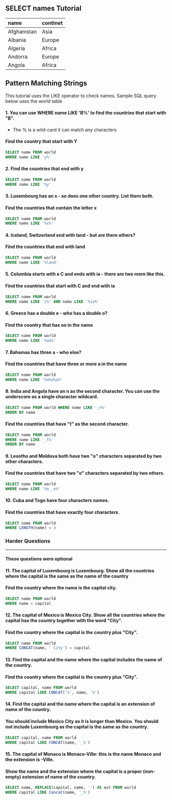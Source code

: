 ## SELECT names Tutorial
| name | continet |
| :--- | :--- |
| Afghanistan | Asia | 
| Albania | Europe |
| Algeria | Africa |
| Andorra | Europe |
| Angola | Africa |

## Pattern Matching Strings
This tutorial uses the LIKE operator to check names. Sample SQL query below uses the world table
#### 1. You can use  WHERE name LIKE 'B%' to find the countries that start with "B".
- The % is a wild-card it can match any characters

#### Find the country that start with Y
```SQL
SELECT name FROM world
WHERE name LIKE 'y%'
```


#### 2. Find the countries that end with y
```SQL 
SELECT name FROM world
WHERE name LIKE '%y'
```



#### 3. Luxembourg has an x - so does one other country. List them both.
#### Find the countries that contain the letter x
```SQL 
SELECT name FROM world
WHERE name LIKE '%x%'
```


#### 4. Iceland, Switzerland end with land - but are there others?
#### Find the countries that end with land
```SQL 
SELECT name FROM world
WHERE name LIKE '%land'
```


#### 5. Columbia starts with a C and ends with ia - there are two more like this.
#### Find the countries that start with C and end with ia
```SQL 
SELECT name FROM world
WHERE name LIKE 'c%' AND name LIKE '%ia%'
```

#### 6. Greece has a double e - who has a double o?
#### Find the country that has oo in the name
```SQL 
SELECT name FROM world
WHERE name LIKE '%oo%'
```


#### 7. Bahamas has three a - who else?
#### Find the countries that have three or more a in the name
```SQL 
SELECT name FROM world
WHERE name LIKE '%a%a%a%'
```


#### 8. India and Angola have an n as the second character. You can use the underscore as a single character wildcard.
```SQL
SELECT name FROM world WHERE name LIKE '_n%'
ORDER BY name
```
#### Find the countries that have "t" as the second character.
```SQL 
SELECT name FROM world
WHERE name LIKE '_t%'
ORDER BY name
```


#### 9. Lesotho and Moldova both have two "o" characters separated by two other characters.

#### Find the countries that have two "o" characters separated by two others.
```SQL 
SELECT name FROM world
WHERE name LIKE '%o__o%'
```


#### 10. Cuba and Togo have four characters names.
#### Find the countries that have exactly four characters.
```SQL 
SELECT name FROM world
WHERE LENGTH(name) = 4
```


### Harder Questions
-----
#### These questions were optional

#### 11. The capital of Luxembourg is Luxembourg. Show all the countries where the capital is the same as the name of the country
#### Find the country where the name is the capital city.
```SQL 
SELECT name FROM world
WHERE name = capital
```


#### 12. The capital of Mexico is Mexico City. Show all the countries where the capital has the country together with the word "City".
#### Find the country where the capital is the country plus "City".
```SQL 
SELECT name FROM world
WHERE CONCAT(name, ' City') = capital
```


#### 13. Find the capital and the name where the capital includes the name of the country.
#### Find the country where the capital is the country plus "City".
```SQL 
SELECT capital, name FROM world
WHERE capital LIKE CONCAT('%', name, '%')
```


#### 14. Find the capital and the name where the capital is an extension of name of the country.
#### You should include Mexico City as it is longer than Mexico. You should not include Luxembourg as the capital is the same as the country.
```SQL 
SELECT capital, name FROM world
WHERE capital LIKE CONCAT(name, '_%')
```


#### 15. The capital of Monaco is Monaco-Ville: this is the name Monaco and the extension is -Ville.
#### Show the name and the extension where the capital is a proper (non-empty) extension of name of the country.
```SQL 
SELECT name, REPLACE(capital, name, '') AS ext FROM world
WHERE capital LIKE Concat(name, '_%')
```
